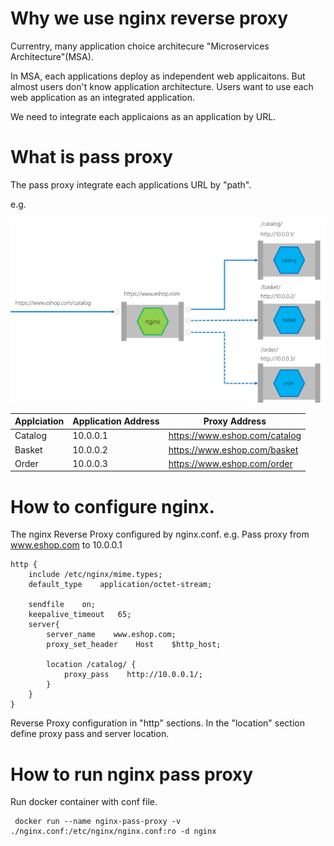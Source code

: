 # Why we use nginx reverse proxy

Currentry, many application choice architecure "Microservices Architecture"(MSA).

In MSA, each applications deploy as independent web applicaitons. But almost users don't know application architecture. Users want to use each web application as an integrated application.

We need to integrate each applicaions as an application by URL.

# What is pass proxy

The pass proxy integrate each applications URL by "path".

e.g. 

![nginx pass proxy](./ngix_pass_proxy.png)

|Applciation|Application Address|Proxy Address|
|-----------|-------------------|-------------|
|Catalog    |10.0.0.1           |https://www.eshop.com/catalog|
|Basket     |10.0.0.2           |https://www.eshop.com/basket|
|Order      |10.0.0.3           |https://www.eshop.com/order|


# How to configure nginx.

The nginx Reverse Proxy configured by nginx.conf.
e.g. Pass proxy from www.eshop.com to 10.0.0.1

```
http {
    include /etc/nginx/mime.types;
    default_type    application/octet-stream;

    sendfile    on;
    keepalive_timeout   65;
    server{
        server_name    www.eshop.com;
        proxy_set_header    Host    $http_host;

        location /catalog/ {
            proxy_pass    http://10.0.0.1/;
        }
    }
}

```

Reverse Proxy configuration in "http" sections.
In the "location" section define proxy pass and server location.

# How to run nginx pass proxy

Run docker container with conf file.

```
 docker run --name nginx-pass-proxy -v ./nginx.conf:/etc/nginx/nginx.conf:ro -d nginx
```